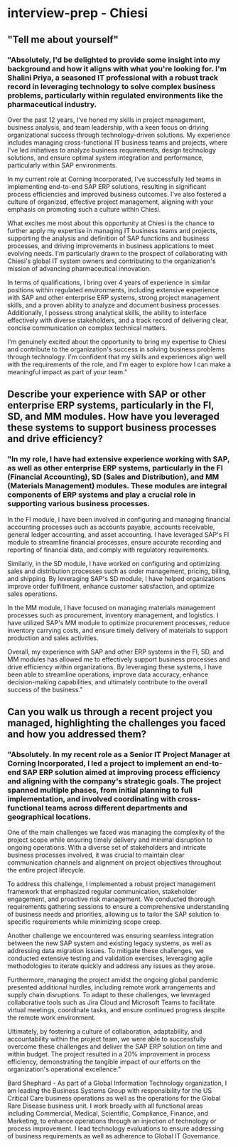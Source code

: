 # interview-prep - Chiesi

## "Tell me about yourself" 

### "Absolutely, I'd be delighted to provide some insight into my background and how it aligns with what you're looking for. I'm Shalini Priya, a seasoned IT professional with a robust track record in leveraging technology to solve complex business problems, particularly within regulated environments like the pharmaceutical industry.

Over the past 12 years, I've honed my skills in project management, business analysis, and team leadership, with a keen focus on driving organizational success through technology-driven solutions. My experience includes managing cross-functional IT business teams and projects, where I've led initiatives to analyze business requirements, design technology solutions, and ensure optimal system integration and performance, particularly within SAP environments.

In my current role at Corning Incorporated, I've successfully led teams in implementing end-to-end SAP ERP solutions, resulting in significant process efficiencies and improved business outcomes. I've also fostered a culture of organized, effective project management, aligning with your emphasis on promoting such a culture within Chiesi.

What excites me most about this opportunity at Chiesi is the chance to further apply my expertise in managing IT business teams and projects, supporting the analysis and definition of SAP functions and business processes, and driving improvements in business applications to meet evolving needs. I'm particularly drawn to the prospect of collaborating with Chiesi's global IT system owners and contributing to the organization's mission of advancing pharmaceutical innovation.

In terms of qualifications, I bring over 4 years of experience in similar positions within regulated environments, including extensive experience with SAP and other enterprise ERP systems, strong project management skills, and a proven ability to analyze and document business processes. Additionally, I possess strong analytical skills, the ability to interface effectively with diverse stakeholders, and a track record of delivering clear, concise communication on complex technical matters.

I'm genuinely excited about the opportunity to bring my expertise to Chiesi and contribute to the organization's success in solving business problems through technology. I'm confident that my skills and experiences align well with the requirements of the role, and I'm eager to explore how I can make a meaningful impact as part of your team."


## Describe your experience with SAP or other enterprise ERP systems, particularly in the FI, SD, and MM modules. How have you leveraged these systems to support business processes and drive efficiency?

### "In my role, I have had extensive experience working with SAP, as well as other enterprise ERP systems, particularly in the FI (Financial Accounting), SD (Sales and Distribution), and MM (Materials Management) modules. These modules are integral components of ERP systems and play a crucial role in supporting various business processes.

In the FI module, I have been involved in configuring and managing financial accounting processes such as accounts payable, accounts receivable, general ledger accounting, and asset accounting. I have leveraged SAP's FI module to streamline financial processes, ensure accurate recording and reporting of financial data, and comply with regulatory requirements.

Similarly, in the SD module, I have worked on configuring and optimizing sales and distribution processes such as order management, pricing, billing, and shipping. By leveraging SAP's SD module, I have helped organizations improve order fulfillment, enhance customer satisfaction, and optimize sales operations.

In the MM module, I have focused on managing materials management processes such as procurement, inventory management, and logistics. I have utilized SAP's MM module to optimize procurement processes, reduce inventory carrying costs, and ensure timely delivery of materials to support production and sales activities.

Overall, my experience with SAP and other ERP systems in the FI, SD, and MM modules has allowed me to effectively support business processes and drive efficiency within organizations. By leveraging these systems, I have been able to streamline operations, improve data accuracy, enhance decision-making capabilities, and ultimately contribute to the overall success of the business."

## Can you walk us through a recent project you managed, highlighting the challenges you faced and how you addressed them?

### "Absolutely. In my recent role as a Senior IT Project Manager at Corning Incorporated, I led a project to implement an end-to-end SAP ERP solution aimed at improving process efficiency and aligning with the company's strategic goals. The project spanned multiple phases, from initial planning to full implementation, and involved coordinating with cross-functional teams across different departments and geographical locations.

One of the main challenges we faced was managing the complexity of the project scope while ensuring timely delivery and minimal disruption to ongoing operations. With a diverse set of stakeholders and intricate business processes involved, it was crucial to maintain clear communication channels and alignment on project objectives throughout the entire project lifecycle.

To address this challenge, I implemented a robust project management framework that emphasized regular communication, stakeholder engagement, and proactive risk management. We conducted thorough requirements gathering sessions to ensure a comprehensive understanding of business needs and priorities, allowing us to tailor the SAP solution to specific requirements while minimizing scope creep.

Another challenge we encountered was ensuring seamless integration between the new SAP system and existing legacy systems, as well as addressing data migration issues. To mitigate these challenges, we conducted extensive testing and validation exercises, leveraging agile methodologies to iterate quickly and address any issues as they arose.

Furthermore, managing the project amidst the ongoing global pandemic presented additional hurdles, including remote work arrangements and supply chain disruptions. To adapt to these challenges, we leveraged collaborative tools such as Jira Cloud and Microsoft Teams to facilitate virtual meetings, coordinate tasks, and ensure continued progress despite the remote work environment.

Ultimately, by fostering a culture of collaboration, adaptability, and accountability within the project team, we were able to successfully overcome these challenges and deliver the SAP ERP solution on time and within budget. The project resulted in a 20% improvement in process efficiency, demonstrating the tangible impact of our efforts on the organization's operational excellence."


Bard Shephard - As part of a Global Information Technology organization, I am leading the Business Systems Group with responsibility for the US Critical Care business operations as well as the operations for the Global Rare Disease business unit. I work broadly with all functional areas including Commercial, Medical, Scientific, Compliance, Finance, and Marketing, to enhance operations through an injection of technology or process improvement. I lead technology evaluations to ensure addressing of business requirements as well as adherence to Global IT Governance.

